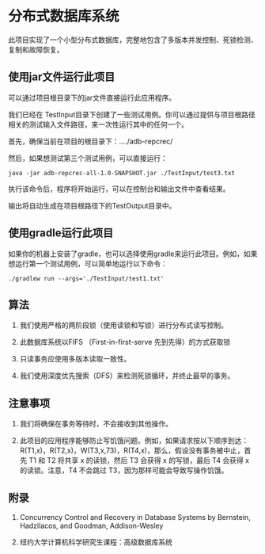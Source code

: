 # 分布式数据库系统

此项目实现了一个小型分布式数据库，完整地包含了多版本并发控制、死锁检测、复制和故障恢复。


## 使用jar文件运行此项目
可以通过项目根目录下的jar文件直接运行此应用程序。

我们已经在 TestInput目录下创建了一些测试用例。你可以通过提供与项目根路径相关的测试输入文件路径，来一次性运行其中的任何一个。

首先，确保当前在项目的根目录下：..../adb-repcrec/

然后，如果想测试第三个测试用例，可以直接运行：

```
java -jar adb-repcrec-all-1.0-SNAPSHOT.jar ./TestInput/test3.txt
```

执行该命令后，程序将开始运行，可以在控制台和输出文件中查看结果。

输出将自动生成在项目根路径下的TestOutput目录中。

## 使用gradle运行此项目

如果你的机器上安装了gradle，也可以选择使用gradle来运行此项目。例如，如果想运行第一个测试用例，可以简单地运行以下命令：

```$xslt
./gradlew run --args='./TestInput/test1.txt'
```
## 算法

1. 我们使用严格的两阶段锁（使用读锁和写锁）进行分布式读写控制。

2. 此数据库系统以FIFS （First-in-first-serve 先到先得）的方式获取锁

3. 只读事务应使用多版本读取一致性。

4. 我们使用深度优先搜索（DFS）来检测死锁循环，并终止最早的事务。

## 注意事项

1. 我们将确保在事务等待时，不会接收到其他操作。

2. 此项目的应用程序能够防止写饥饿问题。例如，如果请求按以下顺序到达：R(T1,x)，R(T2,x)，W(T3,x,73)，R(T4,x)，那么，假设没有事务被中止，首先 T1 和 T2 将共享 x 的读锁，然后 T3 会获得 x 的写锁，最后 T4 会获得 x 的读锁。注意，T4 不会跳过 T3，因为那样可能会导致写操作饥饿。

## 附录
1. Concurrency Control and Recovery in Database Systems by Bernstein, Hadzilacos, and Goodman, Addison-Wesley

2. 纽约大学计算机科学研究生课程：高级数据库系统

